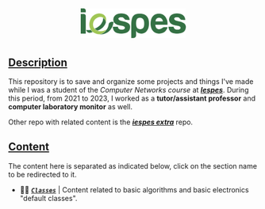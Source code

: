 <h1 align="center">
  <a href="https://www.iespes.com.br">
    <img height="60px" src="https://raw.githubusercontent.com/dreisss/iespes-extra/main/design/logos/logo.svg"/>
  </a>
</h1>

## [**Description**](#description)

This repository is to save and organize some projects and things I've made while
I was a student of the _Computer Networks course_ at [**_Iespes_**]. During this
period, from 2021 to 2023, I worked as a **tutor/assistant professor** and
**computer laboratory monitor** as well.

Other repo with related content is the [**_iespes extra_**] repo.

## [**Content**](#content)

The content here is separated as indicated below, click on the section name to
be redirected to it.

- 👨‍🏫 [**_`Classes`_**](./classes/) | Content related to basic algorithms and basic
  electronics "default classes".

[**_iespes_**]: https://www.iespes.com.br
[**_iespes extra_**]: https://github.com/dreisss/iespes-extra
